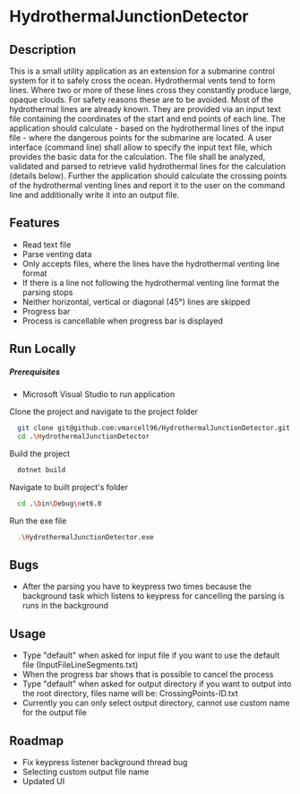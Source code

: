 # HydrothermalJunctionDetector

## Description

This is a small utility application as an extension for a submarine control system for it to safely cross the
ocean. Hydrothermal vents tend to form lines. Where two or more of these lines cross they constantly produce
large, opaque clouds. For safety reasons these are to be avoided. Most of the hydrothermal lines are already
known. They are provided via an input text file containing the coordinates of the start and end points of each line.
The application should calculate - based on the hydrothermal lines of the input file - where the dangerous points for
the submarine are located. A user interface (command line) shall allow to specify the input text file, which provides
the basic data for the calculation. The file shall be analyzed, validated and parsed to retrieve valid hydrothermal
lines for the calculation (details below). Further the application should calculate the crossing points of the
hydrothermal venting lines and report it to the user on the command line and additionally write it into an output file.

## Features

- Read text file
- Parse venting data
- Only accepts files, where the lines have the hydrothermal venting line format
- If there is a line not following the hydrothermal venting line format the parsing stops
- Neither horizontal, vertical or diagonal (45°) lines are skipped
- Progress bar
- Process is cancellable when progress bar is displayed

## Run Locally

##### Prerequisites

- Microsoft Visual Studio to run application

Clone the project and navigate to the project folder

```bash
  git clone git@github.com:vmarcell96/HydrothermalJunctionDetector.git
  cd .\HydrothermalJunctionDetector
```

Build the project

```bash
  dotnet build
```

Navigate to built project's folder

```bash
  cd .\bin\Debug\net6.0
```

Run the exe file

```bash
  .\HydrothermalJunctionDetector.exe
```

## Bugs

- After the parsing you have to keypress two times because the background task which listens to keypress for cancelling the parsing is runs in the background

## Usage

- Type "default" when asked for input file if you want to use the default file (InputFileLineSegments.txt)
- When the progress bar shows that is possible to cancel the process
- Type "default" when asked for output directory if you want to output into the root directory, files name will be:  CrossingPoints-ID.txt
- Currently you can only select output directory, cannot use custom name for the output file

## Roadmap

- Fix keypress listener background thread bug
- Selecting custom output file name
- Updated UI




